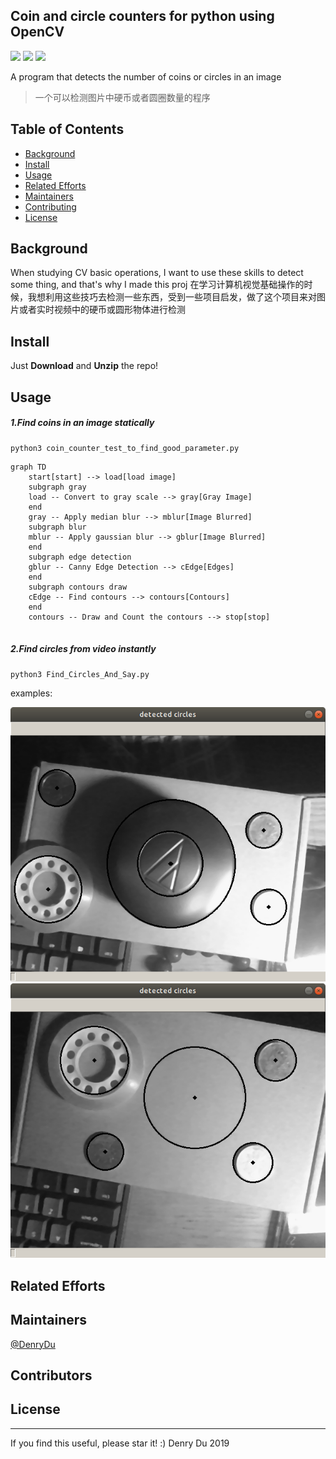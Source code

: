 ## Coin and circle counters for python using OpenCV
![](https://img.shields.io/badge/language-python-green.svg)  ![](https://img.shields.io/badge/Coin_Counter-v1.0.6-519dd9.svg) ![](https://img.shields.io/badge/dependency-opencv-orange.svg)

A program that detects the number of coins or circles in an image    
> 一个可以检测图片中硬币或者圆圈数量的程序
## Table of Contents
- [Background](#background)
- [Install](#install)
- [Usage](#usage)
- [Related Efforts](#related-efforts)
- [Maintainers](#maintainers)
- [Contributing](#contributing)
- [License](#license)

## Background
When studying CV basic operations, I want to use these skills to detect some thing, and that's why I made this proj
在学习计算机视觉基础操作的时候，我想利用这些技巧去检测一些东西，受到一些项目启发，做了这个项目来对图片或者实时视频中的硬币或圆形物体进行检测
## Install
Just **Download** and **Unzip** the repo!
## Usage
##### 1.Find coins in an image statically
```
python3 coin_counter_test_to_find_good_parameter.py
```
```mermaid
graph TD
    start[start] --> load[load image]
    subgraph gray
    load -- Convert to gray scale --> gray[Gray Image]
    end
    gray -- Apply median blur --> mblur[Image Blurred]
    subgraph blur
    mblur -- Apply gaussian blur --> gblur[Image Blurred]
    end
    subgraph edge detection
    gblur -- Canny Edge Detection --> cEdge[Edges]
    end
    subgraph contours draw
    cEdge -- Find contours --> contours[Contours]
    end
    contours -- Draw and Count the contours --> stop[stop]
    
```
<!--load image -> convert to grey scale -> apply median blur -> apply gaussian blur -> apply canny edge detection -> find contours -> draw contours -> count the number of contours -> thus, count the number of coins.<br><br>-->


##### 2.Find circles from video instantly
```
python3 Find_Circles_And_Say.py
```
examples:

<img src="./find_circles_ex/find_circles_test_1.png" width="600"  alt="test_1"/>
<img src="./find_circles_ex/find_circles_test_2.png" width="600"  alt="test_2"/>

## Related Efforts
## Maintainers
[@DenryDu](https://github.com/DenryDu)
## Contributors
## License

***
If you find this useful, please star it! :)
Denry Du 2019
